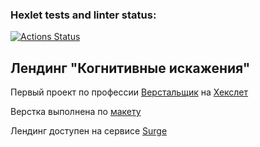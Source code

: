 ### Hexlet tests and linter status:
[![Actions Status](https://github.com/aronorance/layout-designer-project-lvl1/workflows/hexlet-check/badge.svg)](https://github.com/aronorance/layout-designer-project-lvl1/actions)

## Лендинг "Когнитивные искажения"

Первый проект по профессии [Верстальщик](https://ru.hexlet.io/programs/layout-designer) на [Хекслет](https://ru.hexlet.io/)

Верстка выполнена по [макету](https://www.figma.com/file/qV9FZGELdeKMsk63QLiKXY/Hexlet-LayoutDesigner-Project.-Cognitive-Biases)

Лендинг доступен на сервисе [Surge](https://ldp-lvl1.surge.sh/)
